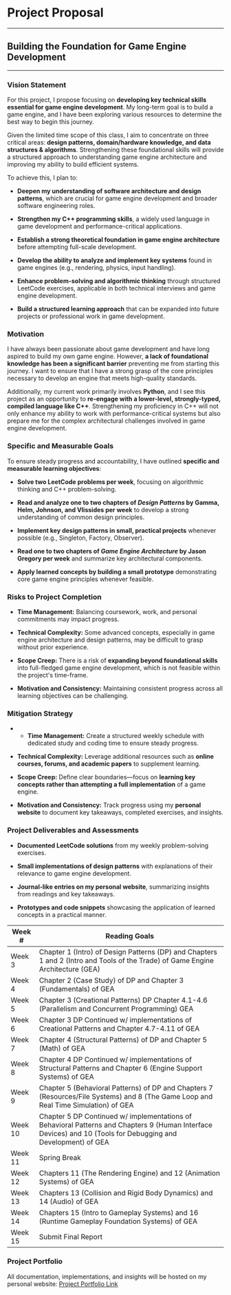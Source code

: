 # Project Proposal
- - -
## Building the Foundation for Game Engine Development
- - -
### Vision Statement

For this project, I propose focusing on **developing key technical skills essential for game engine development**. My long-term goal is to build a game engine, and I have been exploring various resources to determine the best way to begin this journey.

Given the limited time scope of this class, I aim to concentrate on three critical areas: **design patterns, domain/hardware knowledge, and data structures & algorithms**. Strengthening these foundational skills will provide a structured approach to understanding game engine architecture and improving my ability to build efficient systems.

To achieve this, I plan to:

- **Deepen my understanding of software architecture and design patterns**, which are crucial for game engine development and broader software engineering roles.
   
- **Strengthen my C++ programming skills**, a widely used language in game development and performance-critical applications.

- **Establish a strong theoretical foundation in game engine architecture** before attempting full-scale development.
    
- **Develop the ability to analyze and implement key systems** found in game engines (e.g., rendering, physics, input handling).
    
- **Enhance problem-solving and algorithmic thinking** through structured LeetCode exercises, applicable in both technical interviews and game engine development.

- **Build a structured learning approach** that can be expanded into future projects or professional work in game development.

### Motivation

I have always been passionate about game development and have long aspired to build my own game engine. However, **a lack of foundational knowledge has been a significant barrier** preventing me from starting this journey. I want to ensure that I have a strong grasp of the core principles necessary to develop an engine that meets high-quality standards.

Additionally, my current work primarily involves **Python**, and I see this project as an opportunity to **re-engage with a lower-level, strongly-typed, compiled language like C++**. Strengthening my proficiency in C++ will not only enhance my ability to work with performance-critical systems but also prepare me for the complex architectural challenges involved in game engine development.

### Specific and Measurable Goals

To ensure steady progress and accountability, I have outlined **specific and measurable learning objectives**:

- **Solve two LeetCode problems per week**, focusing on algorithmic thinking and C++ problem-solving.

- **Read and analyze one to two chapters of _Design Patterns_ by Gamma, Helm, Johnson, and Vlissides per week** to develop a strong understanding of common design principles.

- **Implement key design patterns in small, practical projects** whenever possible (e.g., Singleton, Factory, Observer).

- **Read one to two chapters of _Game Engine Architecture_ by Jason Gregory per week** and summarize key architectural components.

- **Apply learned concepts by building a small prototype** demonstrating core game engine principles whenever feasible.

### Risks to Project Completion 

- **Time Management:** Balancing coursework, work, and personal commitments may impact progress.

- **Technical Complexity:** Some advanced concepts, especially in game engine architecture and design patterns, may be difficult to grasp without prior experience.

- **Scope Creep:** There is a risk of **expanding beyond foundational skills** into full-fledged game engine development, which is not feasible within the project's time-frame.

- **Motivation and Consistency:** Maintaining consistent progress across all learning objectives can be challenging.

### Mitigation Strategy

- - **Time Management:** Create a structured weekly schedule with dedicated study and coding time to ensure steady progress.

- **Technical Complexity:** Leverage additional resources such as **online courses, forums, and academic papers** to supplement learning.

- **Scope Creep:** Define clear boundaries—focus on **learning key concepts rather than attempting a full implementation** of a game engine.

 - **Motivation and Consistency:** Track progress using my **personal website** to document key takeaways, completed exercises, and insights.

### Project Deliverables and Assessments

- **Documented LeetCode solutions** from my weekly problem-solving exercises.

- **Small implementations of design patterns** with explanations of their relevance to game engine development.

 - **Journal-like entries on my personal website**, summarizing insights from readings and key takeaways.

- **Prototypes and code snippets** showcasing the application of learned concepts in a practical manner.

| Week #  | Reading Goals                                                                                                                                                 |
| ------- | ------------------------------------------------------------------------------------------------------------------------------------------------------------- |
| Week 3  | Chapter 1 (Intro) of Design Patterns (DP) and Chapters 1 and 2 (Intro and Tools of the Trade) of Game Engine Architecture (GEA)                               |
| Week 4  | Chapter 2 (Case Study) of DP and Chapter 3 (Fundamentals) of GEA                                                                                              |
| Week 5  | Chapter 3 (Creational Patterns) DP Chapter 4.1-4.6 (Parallelism and Concurrent Programming) GEA                                                               |
| Week 6  | Chapter 3 DP Continued w/ implementations of Creational Patterns and Chapter 4.7-4.11 of GEA                                                                  |
| Week 7  | Chapter 4 (Structural Patterns) of DP and Chapter 5 (Math) of GEA                                                                                             |
| Week 8  | Chapter 4 DP Continued w/ implementations of Structural Patterns and Chapter 6 (Engine Support Systems) of GEA                                                |
| Week 9  | Chapter 5 (Behavioral Patterns) of DP and Chapters 7 (Resources/File Systems) and 8 (The Game Loop and Real Time Simulation) of GEA                           |
| Week 10 | Chapter 5 DP Continued w/ implementations of Behavioral Patterns and Chapters 9 (Human Interface Devices) and 10 (Tools for Debugging and Development) of GEA |
| Week 11 | Spring Break                                                                                                                                                  |
| Week 12 | Chapters 11 (The Rendering Engine) and 12 (Animation Systems) of GEA                                                                                          |
| Week 13 | Chapters 13 (Collision and Rigid  Body Dynamics) and 14 (Audio) of GEA                                                                                        |
| Week 14 | Chapters 15 (Intro to Gameplay Systems) and 16 (Runtime Gameplay Foundation Systems) of GEA                                                                   |
| Week 15 | Submit Final Report                                                                                                                                           |

### Project Portfolio
All documentation, implementations, and insights will be hosted on my personal website:
[Project Portfolio Link](https://psharp725.github.io/)

